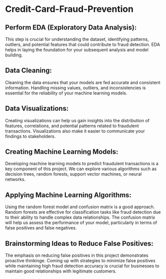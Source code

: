 # Credit-Card-Fraud-Prevention

## Perform EDA (Exploratory Data Analysis): 
This step is crucial for understanding the dataset, identifying patterns, outliers, and potential features that could contribute to fraud detection. EDA helps in laying the foundation for your subsequent analysis and model building.

## Data Cleaning: 
Cleaning the data ensures that your models are fed accurate and consistent information. Handling missing values, outliers, and inconsistencies is essential for the reliability of your machine learning models.

## Data Visualizations: 
Creating visualizations can help us gain insights into the distribution of features, correlations, and potential patterns related to fraudulent transactions. Visualizations also make it easier to communicate your findings to stakeholders.

## Creating Machine Learning Models: 
Developing machine learning models to predict fraudulent transactions is a key component of this project. We can explore various algorithms such as decision trees, random forests, support vector machines, or neural networks. 

## Applying Machine Learning Algorithms: 
Using the random forest model and confusion matrix is a good approach. Random forests are effective for classification tasks like fraud detection due to their ability to handle complex data relationships. The confusion matrix will help us assess the performance of your model, particularly in terms of false positives and false negatives.

## Brainstorming Ideas to Reduce False Positives: 
The emphasis on reducing false positives in this project demonstrates  proactive thinkinge. Coming up with strategies to minimize false positives while maintaining high fraud detection accuracy is crucial for businesses to maintain good relationships with legitimate customers.

